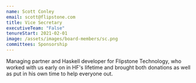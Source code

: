 ```yaml
---
name: Scott Conley
email: scott@flipstone.com
title: Vice Secretary
executiveTeam: "False"
tenureStart: 2021-02-01
image: /assets/images/board-members/sc.png
committees: Sponsorship
---
```

Managing partner and Haskell developer for Flipstone Technology, who worked with us early on in HF's lifetime and brought both donations as well as put in his own time to help everyone out.

